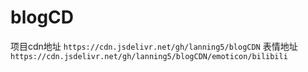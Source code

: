 # blogCD
项目cdn地址
`https://cdn.jsdelivr.net/gh/lanning5/blogCDN`
表情地址
`https://cdn.jsdelivr.net/gh/lanning5/blogCDN/emoticon/bilibili`
